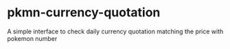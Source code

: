 # pkmn-currency-quotation
A simple interface to check daily currency quotation matching the price with pokemon number
